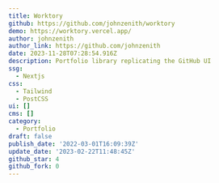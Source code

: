 ```yaml
---
title: Worktory
github: https://github.com/johnzenith/worktory
demo: https://worktory.vercel.app/
author: johnzenith
author_link: https://github.com/johnzenith
date: 2023-11-28T07:28:54.916Z
description: Portfolio library replicating the GitHub UI
ssg:
  - Nextjs
css:
  - Tailwind
  - PostCSS
ui: []
cms: []
category:
  - Portfolio
draft: false
publish_date: '2022-03-01T16:09:39Z'
update_date: '2023-02-22T11:48:45Z'
github_star: 4
github_fork: 0
---
```

